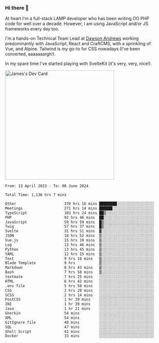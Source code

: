### Hi there 👋

<!--
**JamesNock/JamesNock** is a ✨ _special_ ✨ repository because its `README.md` (this file) appears on your GitHub profile.

Here are some ideas to get you started:

- 🔭 I’m currently working on ...
- 🌱 I’m currently learning ...
- 👯 I’m looking to collaborate on ...
- 🤔 I’m looking for help with ...
- 💬 Ask me about ...
- 📫 How to reach me: ...
- 😄 Pronouns: ...
- ⚡ Fun fact: ...
-->
At heart I'm a full-stack LAMP developer who has been writing OO PHP code for well over a decade. However, I am using JavaScript and/or JS frameworks every day too.

I'm a hands-on Technical Team Lead at [Dawson Andrews](https://www.dawsonandrews.com/) working predominantly with JavaScript, React and CraftCMS, with a sprinkling of Vue, and Alpine. Tailwind is my go-to for CSS nowadays (I've been converted, aaaaaaargh!).

In my spare time I've started playing with SvelteKit (it's very, very, nice!).

<a href="https://app.daily.dev/h2onock"><img src="https://api.daily.dev/devcards/v2/XQraFlxE3JPWOlcSuOB2K.png?type=default&r=18u" width="356" alt="James's Dev Card"/></a>

<!--START_SECTION:waka-->

```txt
From: 13 April 2023 - To: 08 June 2024

Total Time: 1,136 hrs 7 mins

Other                      370 hrs 16 mins ████████░░░░░░░░░░░░░░░░░   32.60 %
Meetings                   271 hrs 14 mins ██████░░░░░░░░░░░░░░░░░░░   23.88 %
TypeScript                 103 hrs 24 mins ██▒░░░░░░░░░░░░░░░░░░░░░░   09.10 %
PHP                        92 hrs 46 mins  ██░░░░░░░░░░░░░░░░░░░░░░░   08.17 %
JavaScript                 59 hrs 59 mins  █▒░░░░░░░░░░░░░░░░░░░░░░░   05.28 %
Twig                       57 hrs 37 mins  █▒░░░░░░░░░░░░░░░░░░░░░░░   05.07 %
Svelte                     31 hrs 51 mins  ▓░░░░░░░░░░░░░░░░░░░░░░░░   02.80 %
JSON                       18 hrs 52 mins  ▒░░░░░░░░░░░░░░░░░░░░░░░░   01.66 %
Vue.js                     15 hrs 19 mins  ▒░░░░░░░░░░░░░░░░░░░░░░░░   01.35 %
Log                        13 hrs 46 mins  ▒░░░░░░░░░░░░░░░░░░░░░░░░   01.21 %
Python                     13 hrs 45 mins  ▒░░░░░░░░░░░░░░░░░░░░░░░░   01.21 %
YAML                       12 hrs 15 mins  ▒░░░░░░░░░░░░░░░░░░░░░░░░   01.08 %
Text                       9 hrs 18 mins   ▒░░░░░░░░░░░░░░░░░░░░░░░░   00.82 %
Blade Template             9 hrs           ▒░░░░░░░░░░░░░░░░░░░░░░░░   00.79 %
Markdown                   8 hrs 43 mins   ▒░░░░░░░░░░░░░░░░░░░░░░░░   00.77 %
Bash                       7 hrs 58 mins   ▒░░░░░░░░░░░░░░░░░░░░░░░░   00.70 %
textmate                   7 hrs 25 mins   ░░░░░░░░░░░░░░░░░░░░░░░░░   00.65 %
HTML                       6 hrs 42 mins   ░░░░░░░░░░░░░░░░░░░░░░░░░   00.59 %
.env file                  5 hrs 58 mins   ░░░░░░░░░░░░░░░░░░░░░░░░░   00.53 %
CSS                        2 hrs 28 mins   ░░░░░░░░░░░░░░░░░░░░░░░░░   00.22 %
SCSS                       2 hrs 14 mins   ░░░░░░░░░░░░░░░░░░░░░░░░░   00.20 %
PostCSS                    1 hr 39 mins    ░░░░░░░░░░░░░░░░░░░░░░░░░   00.15 %
INI                        1 hr 39 mins    ░░░░░░░░░░░░░░░░░░░░░░░░░   00.15 %
Java                       1 hr 21 mins    ░░░░░░░░░░░░░░░░░░░░░░░░░   00.12 %
Gherkin                    54 mins         ░░░░░░░░░░░░░░░░░░░░░░░░░   00.08 %
XML                        54 mins         ░░░░░░░░░░░░░░░░░░░░░░░░░   00.08 %
GitIgnore file             48 mins         ░░░░░░░░░░░░░░░░░░░░░░░░░   00.07 %
SQL                        47 mins         ░░░░░░░░░░░░░░░░░░░░░░░░░   00.07 %
Shell Script               41 mins         ░░░░░░░░░░░░░░░░░░░░░░░░░   00.06 %
Docker                     33 mins         ░░░░░░░░░░░░░░░░░░░░░░░░░   00.05 %
```

<!--END_SECTION:waka-->
